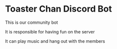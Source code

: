 # Toaster Chan Discord Bot

This is our community bot

It is responsible for having fun on the server

It can play music and hang out with the members